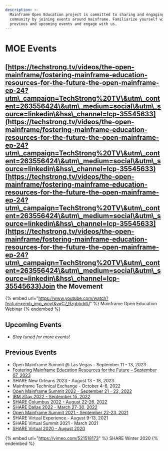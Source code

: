 ```yaml
---
description: >-
  Mainframe Open Education project is committed to sharing and engaging the
  community by joining events around mainframe. Familiarize yourself with the
  previous and upcoming events and engage with us.
---
```


# MOE Events

## [https://techstrong.tv/videos/the-open-mainframe/fostering-mainframe-education-resources-for-the-future-the-open-mainframe-ep-24?utm\_campaign=TechStrong%20TV\&utm\_content=263556424\&utm\_medium=social\&utm\_source=linkedin\&hss\_channel=lcp-35545633](https://techstrong.tv/videos/the-open-mainframe/fostering-mainframe-education-resources-for-the-future-the-open-mainframe-ep-24?utm\_campaign=TechStrong%20TV\&utm\_content=263556424\&utm\_medium=social\&utm\_source=linkedin\&hss\_channel=lcp-35545633)[https://techstrong.tv/videos/the-open-mainframe/fostering-mainframe-education-resources-for-the-future-the-open-mainframe-ep-24?utm\_campaign=TechStrong%20TV\&utm\_content=263556424\&utm\_medium=social\&utm\_source=linkedin\&hss\_channel=lcp-35545633](https://techstrong.tv/videos/the-open-mainframe/fostering-mainframe-education-resources-for-the-future-the-open-mainframe-ep-24?utm\_campaign=TechStrong%20TV\&utm\_content=263556424\&utm\_medium=social\&utm\_source=linkedin\&hss\_channel=lcp-35545633)Join the Movement

{% embed url="https://www.youtube.com/watch?feature=emb_imp_woyt&v=C7_9zgbhddU" %}
Mainframe Open Education Webinar
{% endembed %}

## Upcoming Events

* _Stay tuned for more events!_

## Previous Events

* Open Mainframe Summit @ Las Vegas - September 11 - 13, 2023
* [Fostering Mainframe Education Resources for the Future – September 07, 2023](moe-events.md#https-techstrong.tv-videos-the-open-mainframe-fostering-mainframe-education-resources-for-the-future)
* SHARE New Orleans 2023 - August 13 - 18, 2023
* Mainframe Technical Exchange - October 4-6, 2022
* [Open Mainframe Summit 2022 - September 21 - 22, 2022](https://www.youtube.com/watch?v=rNJP62L9nj0)
* [IBM zDay 2022 - September 15, 2022](https://www.youtube.com/watch?v=vGYzWPBmZVI)
* [SHARE Columbus 2022 - August 22-26, 2022](https://www.share.org/Events/SHARE-Columbus-2022)
* [SHARE Dallas 2022 - March 27-30, 2022](https://www.share.org/Events/SHARE-Dallas-2022)
* [Open Mainframe Summit 2021 - September 22-23, 2021](https://www.youtube.com/watch?v=QAQhzCI9WMU)
* SHARE Virtual Experience - August 9-13, 2021
* SHARE Virtual Summit 2021 - March 2021
* [SHARE Virtual 2020 - August 2020](https://player.vimeo.com/video/521518173?h=66625d80ef\&app\_id=122963\&byline=0\&badge=0\&portrait=0\&title=0)

{% embed url="https://vimeo.com/521518173" %}
SHARE Winter 2020
{% endembed %}
